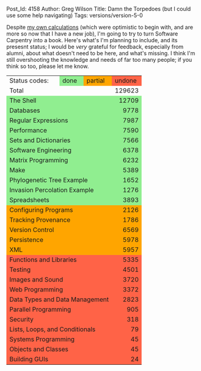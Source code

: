 Post_Id: 4158
Author: Greg Wilson
Title: Damn the Torpedoes (but I could use some help navigating)
Tags: versions/version-5-0

<p>Despite <a href="|filename|2011-04-09-by-the-numbers.md">my own calculations</a> (which were optimistic to begin with, and are more so now that I have a new job), I'm going to try to turn Software Carpentry into a book.  Here's what's I'm planning to include, and its presesnt status; I would be <em>very</em> grateful for feedback, especially from alumni, about what doesn't need to be here, and what's missing.  I think I'm still overshooting the knowledge and needs of far too many people; if you think so too, please let me know.</p>
<table>
<tbody>
<tr>
<td>Status codes:</td>
<td bgcolor="lightgreen">done</td>
<td bgcolor="orange">partial</td>
<td bgcolor="tomato">undone</td>
</tr>
<tr>
<td colspan="3">Total</td>
<td align="right">129623</td>
</tr>
<tr>
<td colspan="3" bgcolor="lightgreen">The Shell</td>
<td align="right" bgcolor="lightgreen">12709</td>
</tr>
<tr>
<td colspan="3" bgcolor="lightgreen">Databases</td>
<td align="right" bgcolor="lightgreen">9778</td>
</tr>
<tr>
<td colspan="3" bgcolor="lightgreen">Regular Expressions</td>
<td align="right" bgcolor="lightgreen">7987</td>
</tr>
<tr>
<td colspan="3" bgcolor="lightgreen">Performance</td>
<td align="right" bgcolor="lightgreen">7590</td>
</tr>
<tr>
<td colspan="3" bgcolor="lightgreen">Sets and Dictionaries</td>
<td align="right" bgcolor="lightgreen">7566</td>
</tr>
<tr>
<td colspan="3" bgcolor="lightgreen">Software Engineering</td>
<td align="right" bgcolor="lightgreen">6378</td>
</tr>
<tr>
<td colspan="3" bgcolor="lightgreen">Matrix Programming</td>
<td align="right" bgcolor="lightgreen">6232</td>
</tr>
<tr>
<td colspan="3" bgcolor="lightgreen">Make</td>
<td align="right" bgcolor="lightgreen">5389</td>
</tr>
<tr>
<td colspan="3" bgcolor="lightgreen">Phylogenetic Tree Example</td>
<td align="right" bgcolor="lightgreen">1652</td>
</tr>
<tr>
<td colspan="3" bgcolor="lightgreen">Invasion Percolation Example</td>
<td align="right" bgcolor="lightgreen">1276</td>
</tr>
<tr>
<td colspan="3" bgcolor="lightgreen">Spreadsheets</td>
<td align="right" bgcolor="lightgreen">3893</td>
</tr>
<tr>
<td colspan="3" bgcolor="orange">Configuring Programs</td>
<td align="right" bgcolor="orange">2126</td>
</tr>
<tr>
<td colspan="3" bgcolor="orange">Tracking Provenance</td>
<td align="right" bgcolor="orange">1786</td>
</tr>
<tr>
<td colspan="3" bgcolor="orange">Version Control</td>
<td align="right" bgcolor="orange">6569</td>
</tr>
<tr>
<td colspan="3" bgcolor="orange">Persistence</td>
<td align="right" bgcolor="orange">5978</td>
</tr>
<tr>
<td colspan="3" bgcolor="orange">XML</td>
<td align="right" bgcolor="orange">5957</td>
</tr>
<tr>
<td colspan="3" bgcolor="tomato">Functions and Libraries</td>
<td align="right" bgcolor="tomato">5335</td>
</tr>
<tr>
<td colspan="3" bgcolor="tomato">Testing</td>
<td align="right" bgcolor="tomato">4501</td>
</tr>
<tr>
<td colspan="3" bgcolor="tomato">Images and Sound</td>
<td align="right" bgcolor="tomato">3720</td>
</tr>
<tr>
<td colspan="3" bgcolor="tomato">Web Programming</td>
<td align="right" bgcolor="tomato">3372</td>
</tr>
<tr>
<td colspan="3" bgcolor="tomato">Data Types and Data Management</td>
<td align="right" bgcolor="tomato">2823</td>
</tr>
<tr>
<td colspan="3" bgcolor="tomato">Parallel Programming</td>
<td align="right" bgcolor="tomato">905</td>
</tr>
<tr>
<td colspan="3" bgcolor="tomato">Security</td>
<td align="right" bgcolor="tomato">318</td>
</tr>
<tr>
<td colspan="3" bgcolor="tomato">Lists, Loops, and Conditionals</td>
<td align="right" bgcolor="tomato">79</td>
</tr>
<tr>
<td colspan="3" bgcolor="tomato">Systems Programming</td>
<td align="right" bgcolor="tomato">45</td>
</tr>
<tr>
<td colspan="3" bgcolor="tomato">Objects and Classes</td>
<td align="right" bgcolor="tomato">45</td>
</tr>
<tr>
<td colspan="3" bgcolor="tomato">Building GUIs</td>
<td align="right" bgcolor="tomato">24</td>
</tr>
</tbody>
</table>

